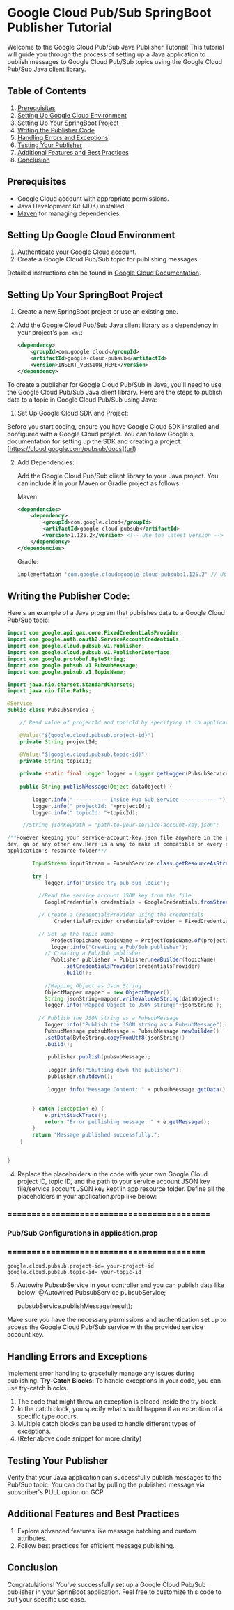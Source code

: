 # Google Cloud Pub/Sub SpringBoot Publisher Tutorial
Welcome to the Google Cloud Pub/Sub Java Publisher Tutorial! This tutorial will guide you through the process of setting up a Java application to publish messages to Google Cloud Pub/Sub topics using the Google Cloud Pub/Sub Java client library.

## Table of Contents
1. [Prerequisites](#prerequisites)
2. [Setting Up Google Cloud Environment](#setting-up-google-cloud-environment)
3. [Setting Up Your SpringBoot Project](#setting-up-your-SpringBoot-project)
4. [Writing the Publisher Code](#writing-the-publisher-code)
5. [Handling Errors and Exceptions](#handling-errors-and-exceptions)
6. [Testing Your Publisher](#testing-your-publisher)
7. [Additional Features and Best Practices](#additional-features-and-best-practices)
8. [Conclusion](#conclusion)

## Prerequisites
- Google Cloud account with appropriate permissions.
- Java Development Kit (JDK) installed.
- [Maven](https://maven.apache.org/) for managing dependencies.

## Setting Up Google Cloud Environment
1. Authenticate your Google Cloud account.
2. Create a Google Cloud Pub/Sub topic for publishing messages.

Detailed instructions can be found in [Google Cloud Documentation](https://cloud.google.com/pubsub/docs).

## Setting Up Your SpringBoot Project
1. Create a new SpringBoot project or use an existing one.
2. Add the Google Cloud Pub/Sub Java client library as a dependency in your project's `pom.xml`:

   ```xml
   <dependency>
       <groupId>com.google.cloud</groupId>
       <artifactId>google-cloud-pubsub</artifactId>
       <version>INSERT_VERSION_HERE</version>
   </dependency>


To create a publisher for Google Cloud Pub/Sub in Java, you'll need to use the Google Cloud Pub/Sub Java client library. Here are the steps to publish data to a topic in Google Cloud Pub/Sub using Java:

1. Set Up Google Cloud SDK and Project:

Before you start coding, ensure you have Google Cloud SDK installed and configured with a Google Cloud project. You can follow Google's documentation for setting up the SDK and creating a project: [https://cloud.google.com/pubsub/docs](url)

2. Add Dependencies:

   Add the Google Cloud Pub/Sub client library to your Java project. You can include it in your Maven or Gradle project as follows:

   Maven:

   ```xml
   <dependencies>
       <dependency>
           <groupId>com.google.cloud</groupId>
           <artifactId>google-cloud-pubsub</artifactId>
           <version>1.125.2</version> <!-- Use the latest version -->
       </dependency>
   </dependencies>
   ```

   Gradle:

   ```groovy
   implementation 'com.google.cloud:google-cloud-pubsub:1.125.2' // Use the latest version
   ```

## Writing the Publisher Code:

   Here's an example of a Java program that publishes data to a Google Cloud Pub/Sub topic:

```java
import com.google.api.gax.core.FixedCredentialsProvider;
import com.google.auth.oauth2.ServiceAccountCredentials;
import com.google.cloud.pubsub.v1.Publisher;
import com.google.cloud.pubsub.v1.PublisherInterface;
import com.google.protobuf.ByteString;
import com.google.pubsub.v1.PubsubMessage;
import com.google.pubsub.v1.TopicName;

import java.nio.charset.StandardCharsets;
import java.nio.file.Paths;

@Service
public class PubsubService {

    // Read value of projectId and topicId by specifying it in application.prop

    @Value("${google.cloud.pubsub.project-id}")
    private String projectId;

    @Value("${google.cloud.pubsub.topic-id}")
    private String topicId;
    
    private static final Logger logger = Logger.getLogger(PubsubService.class.getName());
	 
    public String publishMessage(Object dataObject) {
    	
    	logger.info("----------- Inside Pub Sub Service ----------- ");
    	logger.info(" projectId: "+projectId);
    	logger.info(" topicId: "+topicId);

     //String jsonKeyPath = "path-to-your-service-account-key.json";

/**However keeping your service-account-key.json file anywhere in the project is not recommended but providing jsonKeyPath to your local won't work on
dev, qa or any other env.Here is a way to make it compatible on every environment, for this keep service-account-key.json in your
application's resource folder**/

		InputStream inputStream = PubsubService.class.getResourceAsStream("/service-account-key.json");
		
		try {
			logger.info("Inside try pub sub logic");
			
          //Read the service account JSON key from the file
            GoogleCredentials credentials = GoogleCredentials.fromStream(inputStream);

          // Create a CredentialsProvider using the credentials
	           CredentialsProvider credentialsProvider = FixedCredentialsProvider.create(credentials);

          // Set up the topic name
              ProjectTopicName topicName = ProjectTopicName.of(projectId, topicId);
              logger.info("Creating a Pub/Sub publisher");
        	// Creating a Pub/Sub publisher
        	  Publisher publisher = Publisher.newBuilder(topicName)
        		  .setCredentialsProvider(credentialsProvider)
        		  .build();
        	
        	//Mapping Object as Json String
        	ObjectMapper mapper = new ObjectMapper(); 
        	String jsonString=mapper.writeValueAsString(dataObject);
        	logger.info("Mapped Object to JSON string:"+jsonString );
        	
          // Publish the JSON string as a PubsubMessage
        	logger.info("Publish the JSON string as a PubsubMessage");
            PubsubMessage pubsubMessage = PubsubMessage.newBuilder()
            .setData(ByteString.copyFromUtf8(jsonString))
            .build();
            
             publisher.publish(pubsubMessage);
             
             logger.info("Shutting down the publisher");
             publisher.shutdown();
             
             logger.info("Message Content: " + pubsubMessage.getData().toStringUtf8());
                    
            
        } catch (Exception e) {
            e.printStackTrace();
            return "Error publishing message: " + e.getMessage();
        }
        return "Message published successfully.";
	}
 
	
}
```

4. Replace the placeholders in the code with your own Google Cloud project ID, topic ID, and the path to your service account JSON key file/service account JSON key kept in app resource folder. Define all the placeholders in your application.prop like below:

### ==========================================
### Pub/Sub Configurations in application.prop
### =========================================
 ```
google.cloud.pubsub.project-id= your-project-id
google.cloud.pubsub.topic-id= your-topic-id
 ```

5. Autowire PubsubService in your controller and you can publish data like below:
    @Autowired
	  PubsubService pubsubService;

    pubsubService.publishMessage(result);

Make sure you have the necessary permissions and authentication set up to access the Google Cloud Pub/Sub service with the provided service account key.

## Handling Errors and Exceptions
Implement error handling to gracefully manage any issues during publishing.
**Try-Catch Blocks:**
To handle exceptions in your code, you can use try-catch blocks.
1. The code that might throw an exception is placed inside the try block.
2. In the catch block, you specify what should happen if an exception of a specific type occurs.
3. Multiple catch blocks can be used to handle different types of exceptions.
4. (Refer above code snippet for more clarity)

## Testing Your Publisher
Verify that your Java application can successfully publish messages to the Pub/Sub topic. You can do that by pulling the published message via subscriber's PULL option on GCP. 

## Additional Features and Best Practices
1. Explore advanced features like message batching and custom attributes.
2. Follow best practices for efficient message publishing.
   
## Conclusion
Congratulations! You've successfully set up a Google Cloud Pub/Sub publisher in your SprinBoot application. Feel free to customize this code to suit your specific use case.
